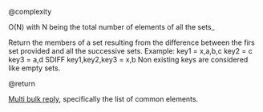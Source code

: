 @complexity

O(N) with N being the total number of elements of all the
sets_

Return the members of a set resulting from the difference between the firs
set provided and all the successive sets. Example:
    key1 = x,a,b,c
    key2 = c
    key3 = a,d
    SDIFF key1,key2,key3 = x,b
Non existing keys are considered like empty sets.

@return

[Multi bulk reply][1], specifically the list of common elements.



[1]: /p/redis/wiki/ReplyTypes